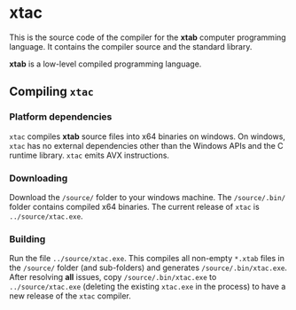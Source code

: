 # xtac
This is the source code of the compiler for the **xtab** computer programming language. It contains the compiler source and the standard library.

**xtab** is a low-level compiled programming language. 

## Compiling `xtac`

### Platform dependencies
`xtac` compiles **xtab** source files into x64 binaries on windows. On windows, `xtac` has no external dependencies other than the Windows APIs and the C runtime library. `xtac` emits AVX instructions.

### Downloading
Download the `/source/` folder to your windows machine. The `/source/.bin/` folder contains compiled x64 binaries. The current release of `xtac` is `../source/xtac.exe`.

### Building
Run the file `../source/xtac.exe`. This compiles all non-empty `*.xtab` files in the `/source/` folder (and sub-folders) and generates `/source/.bin/xtac.exe`. After resolving **all** issues, copy `/source/.bin/xtac.exe` to `../source/xtac.exe` (deleting the existing `xtac.exe` in the process) to have a new release of the `xtac` compiler.

